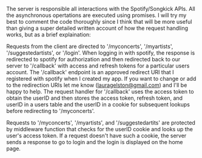 The server is responsible all interactions with the Spotify/Songkick APIs.  All the asynchronous opertations are executed using promises.  I will try my best to comment the code thoroughly since I think that will be more useful than giving a super detailed written account of how the request handling works, but as a brief explaination:

Requests from the client are directed to '/myconcerts', '/myartists', '/suggestedartists', or '/login'.  When logging in with spotify, the response is redirected to spotify for authorization and then redirected back to our server to '/callback' with access and refresh tokens for a particular users account.  The '/callback' endpoint is an approved redirect URI that I registered with spotify when I created my app.  If you want to change or add to the redirection URIs let me know (lauragelston@gmail.com) and I'll be happy to help.  The request handler for '/callback' uses the access token to obtain the userID and then stores the access token, refresh token, and userID in a users table and the userID in a cookie for subsequent lookups before redirecting to '/myconcerts'.

Requests to '/myconcerts', '/myartists', and '/suggestedartits' are protected by middleware function that checks for the userID cookie and looks up the user's access token.  If a request doesn't have such a cookie, the server sends a response to go to login and the login is displayed on the home page.   
